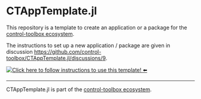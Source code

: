 # CTAppTemplate.jl

This repository is a template to create an application or a package for the [control-toolbox ecosystem](https://github.com/control-toolbox). 

The instructions to set up a new application / package are given in discussion https://github.com/control-toolbox/CTAppTemplate.jl/discussions/9.

[![**Click here to follow instructions to use this template!** ⬅️](https://img.shields.io/badge/Click_here_to_follow_instructions_to_use_this_template!-darkgreen)](https://github.com/orgs/control-toolbox/discussions/65)

----

<!-- 
For instructions on how to customize this README.template.md and use the centralized workflow,
please see the user guide: https://github.com/orgs/control-toolbox/discussions/67
-->

CTAppTemplate.jl is part of the [control-toolbox ecosystem](https://github.com/control-toolbox).

<!-- INCLUDE_BADGES: Documentation, CI, Coverage, CodeStyle, License -->

<!-- INCLUDE_ABOUT -->

<!-- INCLUDE_CONTRIBUTING -->
